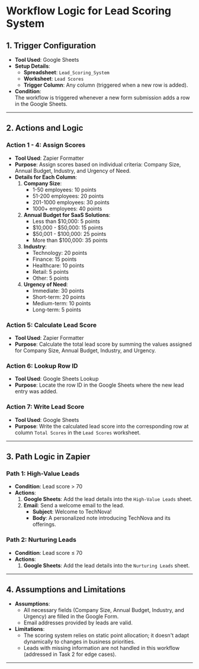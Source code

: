 # Workflow Logic for Lead Scoring System

## 1. Trigger Configuration
- **Tool Used**: Google Sheets  
- **Setup Details**:
  - **Spreadsheet**: `Lead_Scoring_System`
  - **Worksheet**: `Lead Scores`
  - **Trigger Column**: Any column (triggered when a new row is added).  
- **Condition**:  
  The workflow is triggered whenever a new form submission adds a row in the Google Sheets.

---

## 2. Actions and Logic

### **Action 1 - 4: Assign Scores**
- **Tool Used**: Zapier Formatter  
- **Purpose**: Assign scores based on individual criteria: Company Size, Annual Budget, Industry, and Urgency of Need.
- **Details for Each Column**:
  1. **Company Size**:
     - 1-50 employees: 10 points
     - 51-200 employees: 20 points
     - 201-1000 employees: 30 points
     - 1000+ employees: 40 points
  2. **Annual Budget for SaaS Solutions**:
     - Less than $10,000: 5 points
     - $10,000 - $50,000: 15 points
     - $50,001 - $100,000: 25 points
     - More than $100,000: 35 points
  3. **Industry**:
     - Technology: 20 points
     - Finance: 15 points
     - Healthcare: 10 points
     - Retail: 5 points
     - Other: 5 points
  4. **Urgency of Need**:
     - Immediate: 30 points
     - Short-term: 20 points
     - Medium-term: 10 points
     - Long-term: 5 points

### **Action 5: Calculate Lead Score**
- **Tool Used**: Zapier Formatter  
- **Purpose**: Calculate the total lead score by summing the values assigned for Company Size, Annual Budget, Industry, and Urgency.

### **Action 6: Lookup Row ID**
- **Tool Used**: Google Sheets Lookup  
- **Purpose**: Locate the row ID in the Google Sheets where the new lead entry was added.

### **Action 7: Write Lead Score**
- **Tool Used**: Google Sheets  
- **Purpose**: Write the calculated lead score into the corresponding row at column `Total Scores` in the `Lead Scores` worksheet.

---

## 3. Path Logic in Zapier

### **Path 1: High-Value Leads**
- **Condition**: Lead score > 70
- **Actions**:
  1. **Google Sheets**: Add the lead details into the `High-Value Leads` sheet.
  2. **Email**: Send a welcome email to the lead.  
     - **Subject**: Welcome to TechNova!
     - **Body**: A personalized note introducing TechNova and its offerings.

### **Path 2: Nurturing Leads**
- **Condition**: Lead score ≤ 70
- **Actions**:
  1. **Google Sheets**: Add the lead details into the `Nurturing Leads` sheet.

---

## 4. Assumptions and Limitations
- **Assumptions**:
  - All necessary fields (Company Size, Annual Budget, Industry, and Urgency) are filled in the Google Form.
  - Email addresses provided by leads are valid.
- **Limitations**:
  - The scoring system relies on static point allocation; it doesn't adapt dynamically to changes in business priorities.
  - Leads with missing information are not handled in this workflow (addressed in Task 2 for edge cases).

---
